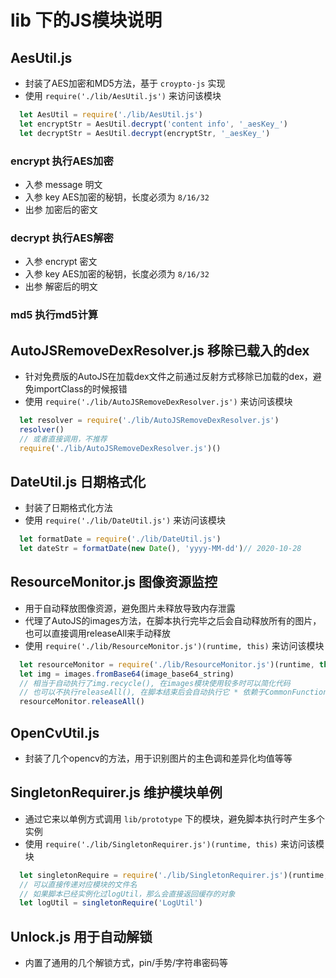# lib 下的JS模块说明

## AesUtil.js

- 封装了AES加密和MD5方法，基于 `croypto-js` 实现
- 使用 `require('./lib/AesUtil.js')` 来访问该模块

```javascript
  let AesUtil = require('./lib/AesUtil.js')
  let encryptStr = AesUtil.decrypt('content info', '_aesKey_')
  let decryptStr = AesUtil.decrypt(encryptStr, '_aesKey_')
````

### encrypt 执行AES加密

- 入参 message 明文
- 入参 key AES加密的秘钥，长度必须为 `8/16/32`
- 出参 加密后的密文

### decrypt 执行AES解密

- 入参 encrypt 密文
- 入参 key AES加密的秘钥，长度必须为 `8/16/32`
- 出参 解密后的明文

### md5 执行md5计算

## AutoJSRemoveDexResolver.js 移除已载入的dex

- 针对免费版的AutoJS在加载dex文件之前通过反射方式移除已加载的dex，避免importClass的时候报错
- 使用 `require('./lib/AutoJSRemoveDexResolver.js')` 来访问该模块

```javascript
  let resolver = require('./lib/AutoJSRemoveDexResolver.js')
  resolver()
  // 或者直接调用，不推荐
  require('./lib/AutoJSRemoveDexResolver.js')()
```

## DateUtil.js 日期格式化

- 封装了日期格式化方法
- 使用 `require('./lib/DateUtil.js')` 来访问该模块

```javascript
  let formatDate = require('./lib/DateUtil.js')
  let dateStr = formatDate(new Date(), 'yyyy-MM-dd')// 2020-10-28
```

## ResourceMonitor.js 图像资源监控

- 用于自动释放图像资源，避免图片未释放导致内存泄露
- 代理了AutoJS的images方法，在脚本执行完毕之后会自动释放所有的图片，也可以直接调用releaseAll来手动释放
- 使用 `require('./lib/ResourceMonitor.js')(runtime, this)` 来访问该模块

```javascript
  let resourceMonitor = require('./lib/ResourceMonitor.js')(runtime, this)
  let img = images.fromBase64(image_base64_string)
  // 相当于自动执行了img.recycle(), 在images模块使用较多时可以简化代码
  // 也可以不执行releaseAll(), 在脚本结束后会自动执行它 * 依赖于CommonFunction$registerOnEngineRemoved
  resourceMonitor.releaseAll()
```

## OpenCvUtil.js

- 封装了几个opencv的方法，用于识别图片的主色调和差异化均值等等

## SingletonRequirer.js 维护模块单例

- 通过它来以单例方式调用 `lib/prototype` 下的模块，避免脚本执行时产生多个实例
- 使用 `require('./lib/SingletonRequirer.js')(runtime, this)` 来访问该模块

```javascript
  let singletonRequire = require('./lib/SingletonRequirer.js')(runtime, this)
  // 可以直接传递对应模块的文件名
  // 如果脚本已经实例化过logUtil，那么会直接返回缓存的对象
  let logUtil = singletonRequire('LogUtil')
```

## Unlock.js 用于自动解锁

- 内置了通用的几个解锁方式，pin/手势/字符串密码等
